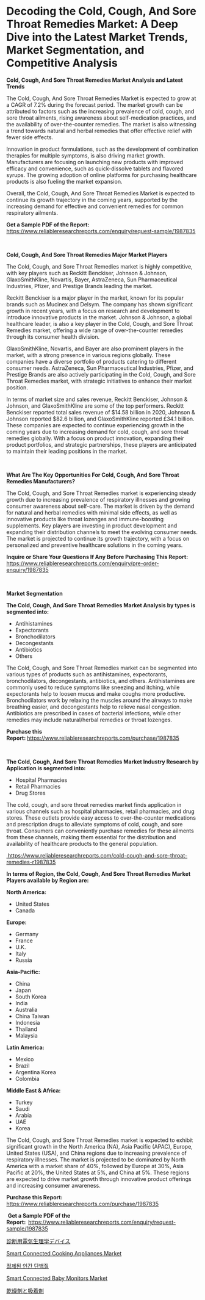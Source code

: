 <p><h1>Decoding the Cold, Cough, And Sore Throat Remedies Market: A Deep Dive into the Latest Market Trends, Market Segmentation, and Competitive Analysis</h1></p><p><strong>Cold, Cough, And Sore Throat Remedies Market Analysis and Latest Trends</strong></p>
<p><p>The Cold, Cough, And Sore Throat Remedies Market is expected to grow at a CAGR of 7.2% during the forecast period. The market growth can be attributed to factors such as the increasing prevalence of cold, cough, and sore throat ailments, rising awareness about self-medication practices, and the availability of over-the-counter remedies. The market is also witnessing a trend towards natural and herbal remedies that offer effective relief with fewer side effects.</p><p>Innovation in product formulations, such as the development of combination therapies for multiple symptoms, is also driving market growth. Manufacturers are focusing on launching new products with improved efficacy and convenience, such as quick-dissolve tablets and flavored syrups. The growing adoption of online platforms for purchasing healthcare products is also fueling the market expansion.</p><p>Overall, the Cold, Cough, And Sore Throat Remedies Market is expected to continue its growth trajectory in the coming years, supported by the increasing demand for effective and convenient remedies for common respiratory ailments.</p></p>
<p><strong>Get a Sample PDF of the Report:&nbsp;</strong> <a href="https://www.reliableresearchreports.com/enquiry/request-sample/1987835">https://www.reliableresearchreports.com/enquiry/request-sample/1987835</a></p>
<p>&nbsp;</p>
<p><strong>Cold, Cough, And Sore Throat Remedies Major Market Players</strong></p>
<p><p>The Cold, Cough, and Sore Throat Remedies market is highly competitive, with key players such as Reckitt Benckiser, Johnson & Johnson, GlaxoSmithKline, Novartis, Bayer, AstraZeneca, Sun Pharmaceutical Industries, Pfizer, and Prestige Brands leading the market.</p><p>Reckitt Benckiser is a major player in the market, known for its popular brands such as Mucinex and Delsym. The company has shown significant growth in recent years, with a focus on research and development to introduce innovative products in the market. Johnson & Johnson, a global healthcare leader, is also a key player in the Cold, Cough, and Sore Throat Remedies market, offering a wide range of over-the-counter remedies through its consumer health division.</p><p>GlaxoSmithKline, Novartis, and Bayer are also prominent players in the market, with a strong presence in various regions globally. These companies have a diverse portfolio of products catering to different consumer needs. AstraZeneca, Sun Pharmaceutical Industries, Pfizer, and Prestige Brands are also actively participating in the Cold, Cough, and Sore Throat Remedies market, with strategic initiatives to enhance their market position.</p><p>In terms of market size and sales revenue, Reckitt Benckiser, Johnson & Johnson, and GlaxoSmithKline are some of the top performers. Reckitt Benckiser reported total sales revenue of $14.58 billion in 2020, Johnson & Johnson reported $82.6 billion, and GlaxoSmithKline reported £34.1 billion. These companies are expected to continue experiencing growth in the coming years due to increasing demand for cold, cough, and sore throat remedies globally. With a focus on product innovation, expanding their product portfolios, and strategic partnerships, these players are anticipated to maintain their leading positions in the market.</p></p>
<p>&nbsp;</p>
<p><strong>What Are The Key Opportunities For Cold, Cough, And Sore Throat Remedies Manufacturers?</strong></p>
<p><p>The Cold, Cough, and Sore Throat Remedies market is experiencing steady growth due to increasing prevalence of respiratory illnesses and growing consumer awareness about self-care. The market is driven by the demand for natural and herbal remedies with minimal side effects, as well as innovative products like throat lozenges and immune-boosting supplements. Key players are investing in product development and expanding their distribution channels to meet the evolving consumer needs. The market is projected to continue its growth trajectory, with a focus on personalized and preventive healthcare solutions in the coming years.</p></p>
<p><strong>Inquire or Share Your Questions If Any Before Purchasing This Report:</strong> <a href="https://www.reliableresearchreports.com/enquiry/pre-order-enquiry/1987835">https://www.reliableresearchreports.com/enquiry/pre-order-enquiry/1987835</a></p>
<p>&nbsp;</p>
<p><strong>Market Segmentation</strong></p>
<p><strong>The Cold, Cough, And Sore Throat Remedies Market Analysis by types is segmented into:</strong></p>
<p><ul><li>Antihistamines</li><li>Expectorants</li><li>Bronchodilators</li><li>Decongestants</li><li>Antibiotics</li><li>Others</li></ul></p>
<p><p>The Cold, Cough, and Sore Throat Remedies market can be segmented into various types of products such as antihistamines, expectorants, bronchodilators, decongestants, antibiotics, and others. Antihistamines are commonly used to reduce symptoms like sneezing and itching, while expectorants help to loosen mucus and make coughs more productive. Bronchodilators work by relaxing the muscles around the airways to make breathing easier, and decongestants help to relieve nasal congestion. Antibiotics are prescribed in cases of bacterial infections, while other remedies may include natural/herbal remedies or throat lozenges.</p></p>
<p><strong>Purchase this Report:&nbsp;</strong><a href="https://www.reliableresearchreports.com/purchase/1987835">https://www.reliableresearchreports.com/purchase/1987835</a></p>
<p>&nbsp;</p>
<p><strong>The Cold, Cough, And Sore Throat Remedies Market Industry Research by Application is segmented into:</strong></p>
<p><ul><li>Hospital Pharmacies</li><li>Retail Pharmacies</li><li>Drug Stores</li></ul></p>
<p><p>The cold, cough, and sore throat remedies market finds application in various channels such as hospital pharmacies, retail pharmacies, and drug stores. These outlets provide easy access to over-the-counter medications and prescription drugs to alleviate symptoms of cold, cough, and sore throat. Consumers can conveniently purchase remedies for these ailments from these channels, making them essential for the distribution and availability of healthcare products to the general population.</p></p>
<p><a href="https://www.reliableresearchreports.com/cold-cough-and-sore-throat-remedies-r1987835">&nbsp;https://www.reliableresearchreports.com/cold-cough-and-sore-throat-remedies-r1987835</a></p>
<p><strong>In terms of Region, the Cold, Cough, And Sore Throat Remedies Market Players available by Region are:</strong></p>
<p>
    <p> <strong> North America: </strong>
        <ul>
            <li>United States</li>
            <li>Canada</li>
        </ul>
        </p> 
    <p> <strong> Europe: </strong>
        <ul>
            <li>Germany</li>
            <li>France</li>
            <li>U.K.</li>
            <li>Italy</li>
            <li>Russia</li>
        </ul>
        </p> 
    <p> <strong> Asia-Pacific: </strong>
        <ul>
            <li>China</li>
            <li>Japan</li>
            <li>South Korea</li>
            <li>India</li>
            <li>Australia</li>
            <li>China Taiwan</li>
            <li>Indonesia</li>
            <li>Thailand</li>
            <li>Malaysia</li>
        </ul>
        </p> 
    <p> <strong> Latin America: </strong>
        <ul>
            <li>Mexico</li>
            <li>Brazil</li>
            <li>Argentina Korea</li>
            <li>Colombia</li>
        </ul>
        </p> 
    <p> <strong> Middle East & Africa: </strong>
        <ul>
            <li>Turkey</li>
            <li>Saudi</li>
            <li>Arabia</li>
            <li>UAE</li>
            <li>Korea</li>
        </ul>
    </p>
    </p>
<p><p>The Cold, Cough, and Sore Throat Remedies market is expected to exhibit significant growth in the North America (NA), Asia Pacific (APAC), Europe, United States (USA), and China regions due to increasing prevalence of respiratory illnesses. The market is projected to be dominated by North America with a market share of 40%, followed by Europe at 30%, Asia Pacific at 20%, the United States at 5%, and China at 5%. These regions are expected to drive market growth through innovative product offerings and increasing consumer awareness.</p></p>
<p><strong>Purchase this Report: </strong><a href="https://www.reliableresearchreports.com/purchase/1987835">https://www.reliableresearchreports.com/purchase/1987835</a></p>
<p>&nbsp;<strong>Get a Sample PDF of the Report:&nbsp;&nbsp;</strong><a href="https://www.reliableresearchreports.com/enquiry/request-sample/1987835">https://www.reliableresearchreports.com/enquiry/request-sample/1987835</a></p>
<p><strong></strong></p>
<p><p><a href="https://github.com/tanyaali3/Market-Research-Report-List-1/blob/main/8759762116243.md">診断用電気生理学デバイス</a></p><p><a href="https://github.com/kulaberyasin52/Market-Research-Report-List-1/blob/main/smart-connected-cooking-appliances-market.md">Smart Connected Cooking Appliances Market</a></p><p><a href="https://github.com/EthaWolf/Market-Research-Report-List-1/blob/main/6067253122233.md">정제된 인간 단백질</a></p><p><a href="https://github.com/emnqcawl19/Market-Research-Report-List-1/blob/main/smart-connected-baby-monitors-market.md">Smart Connected Baby Monitors Market</a></p><p><a href="https://github.com/reliezer65/Market-Research-Report-List-1/blob/main/2633545116242.md">乾燥剤と吸着剤</a></p></p>